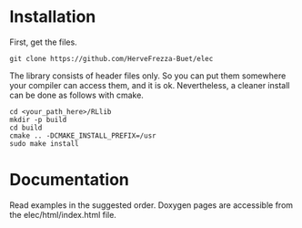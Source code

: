 

# Installation

First, get the files.

``` 
git clone https://github.com/HerveFrezza-Buet/elec
``` 


The library consists of header files only. So you can put them somewhere your compiler can access them, and it is ok. Nevertheless, a cleaner install can be done as follows with cmake.

``` 
cd <your_path_here>/RLlib
mkdir -p build
cd build
cmake .. -DCMAKE_INSTALL_PREFIX=/usr
sudo make install
``` 


# Documentation

Read examples in the suggested order. Doxygen pages are accessible from the elec/html/index.html file.



